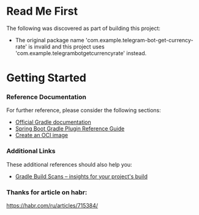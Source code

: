 # Read Me First
The following was discovered as part of building this project:

* The original package name 'com.example.telegram-bot-get-currency-rate' is invalid and this project uses 'com.example.telegrambotgetcurrencyrate' instead.

# Getting Started

### Reference Documentation
For further reference, please consider the following sections:

* [Official Gradle documentation](https://docs.gradle.org)
* [Spring Boot Gradle Plugin Reference Guide](https://docs.spring.io/spring-boot/docs/3.2.4/gradle-plugin/reference/html/)
* [Create an OCI image](https://docs.spring.io/spring-boot/docs/3.2.4/gradle-plugin/reference/html/#build-image)

### Additional Links
These additional references should also help you:

* [Gradle Build Scans – insights for your project's build](https://scans.gradle.com#gradle)

### Thanks for article on habr:
https://habr.com/ru/articles/715384/


